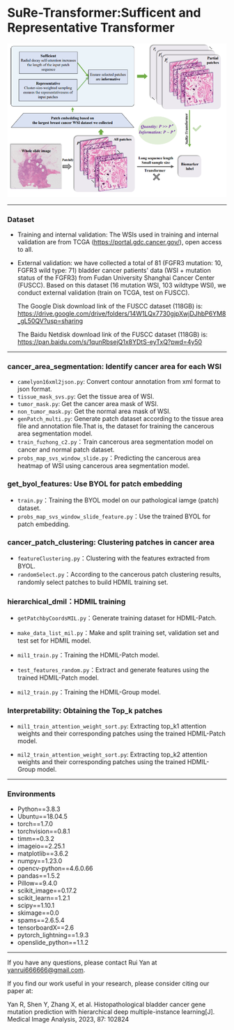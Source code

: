 # SuRe-Transformer:Sufficent and Representative Transformer
![Graphical abstract](graphical-abstract.png) 

- - -
### Dataset
* Training and internal validation: The WSIs used in training and internal validation are from TCGA (https://portal.gdc.cancer.gov/), open access to all. 
* External validation: we have collected a total of 81 (FGFR3 mutation: 10, FGFR3 wild type: 71) bladder cancer patients' data (WSI + mutation status of the FGFR3) from Fudan University Shanghai Cancer Center (FUSCC). Based on this dataset (16 mutation WSI, 103 wildtype WSI), we conduct external validation (train on TCGA, test on FUSCC).

  The Google Disk download link of the FUSCC dataset (118GB) is: https://drive.google.com/drive/folders/14W1LQx7730gjpXwjDJhbP6YM8_gL50QV?usp=sharing

  The Baidu Netdisk download link of the FUSCC dataset (118GB) is: https://pan.baidu.com/s/1qunRbsejQ1x8YDtS-eyTxQ?pwd=4y50
- - -
### cancer_area_segmentation: Identify cancer area for each WSI

* `camelyon16xml2json.py`: Convert contour annotation from xml format to json format.
* `tissue_mask_svs.py`: Get the tissue area of WSI.
* `tumor_mask.py`: Get the cancer area mask of WSI.
* `non_tumor_mask.py`: Get the normal area mask of WSI.
* `genPatch_multi.py`: Generate patch dataset according to the tissue area file and annotation file.That is, the dataset for training the cancerous area segmentation model.
* `train_fuzhong_c2.py`：Train cancerous area segmentation model on cancer and normal patch dataset.
* `probs_map_svs_window_slide.py`：Predicting the cancerous area heatmap of WSI using cancerous area segmentation model.

### get_byol_features: Use BYOL for patch embedding

* `train.py`：Training the BYOL model on our pathological iamge (patch) dataset.
* `probs_map_svs_window_slide_feature.py`：Use the trained BYOL for patch embedding.

### cancer_patch_clustering: Clustering patches in cancer area

* `featureClustering.py`：Clustering with the features extracted from BYOL.
* `randomSelect.py`：According to the cancerous patch clustering results, randomly select patches to build HDMIL training set.

### hierarchical_dmil：HDMIL training

* `getPatchbyCoordsMIL.py`：Generate training dataset for HDMIL-Patch.

* `make_data_list_mil.py`：Make and split training set, validation set and test set for HDMIL model.

* `mil1_train.py`：Training the HDMIL-Patch model.

* `test_features_random.py`：Extract and generate features using the trained HDMIL-Patch model.

* `mil2_train.py`：Training the HDMIL-Group model.

### Interpretability: Obtaining the Top_k patches

* `mil1_train_attention_weight_sort.py`: Extracting top_k1 attention weights and their corresponding patches using the trained HDMIL-Patch model.

* `mil2_train_attention_weight_sort.py`: Extracting top_k2 attention weights and their corresponding patches using the trained HDMIL-Group model.

- - - 
### Environments
* Python==3.8.3
* Ubuntu==18.04.5
* torch==1.7.0
* torchvision==0.8.1
* timm==0.3.2
* imageio==2.25.1
* matplotlib==3.6.2
* numpy==1.23.0
* opencv-python==4.6.0.66
* pandas==1.5.2
* Pillow==9.4.0
* scikit_image==0.17.2
* scikit_learn==1.2.1
* scipy==1.10.1
* skimage==0.0
* spams==2.6.5.4
* tensorboardX==2.6
* pytorch_lightning==1.9.3
* openslide_python==1.1.2
- - -
If you have any questions, please contact Rui Yan at yanrui666666@gmail.com.

If you find our work useful in your research, please consider citing our paper at:

Yan R, Shen Y, Zhang X, et al. Histopathological bladder cancer gene mutation prediction with hierarchical deep multiple-instance learning[J]. Medical Image Analysis, 2023, 87: 102824
